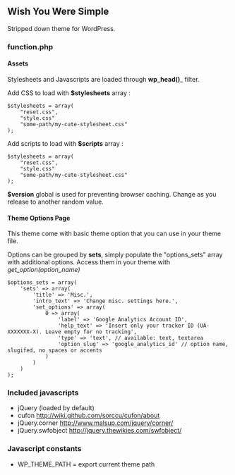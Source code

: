 ## Wish You Were Simple

Stripped down theme for WordPress.

### function.php

#### Assets

Stylesheets and Javascripts are loaded through __wp_head()___ filter.

Add CSS to load with __$stylesheets__ array :

	$stylesheets = array(
		"reset.css",
		"style.css"
		"some-path/my-cute-stylesheet.css"
	);

Add scripts to load with __$scripts__ array :

	$stylesheets = array(
		"reset.css",
		"style.css"
		"some-path/my-cute-stylesheet.css"
	);

__$version__ global is used for preventing browser caching. Change as you release to another random value.

#### Theme Options Page

This theme come with basic theme option that you can use in your theme file.

Options can be grouped by __sets__, simply populate the "options_sets" array with additional options. Access them in your theme with _get_option(option_name)_

	$options_sets = array(
		'sets' => array(
			'title' => 'Misc.',
			'intro_text' => 'Change misc. settings here.',
			'set_options' => array(
				0 => array(
					'label' => 'Google Analytics Account ID',
					'help_text' => 'Insert only your tracker ID (UA-XXXXXXX-X). Leave empty for no tracking',
					'type' => 'text', // available: text, textarea
					'option_slug' => 'google_analytics_id' // option name, slugifed, no spaces or accents
				)
			)
		)
	);

### Included javascripts

* jQuery (loaded by default)
* cufon http://wiki.github.com/sorccu/cufon/about
* jQuery.corner http://www.malsup.com/jquery/corner/
* jQuery.swfobject http://jquery.thewikies.com/swfobject/

### Javascript constants

* WP_THEME_PATH = export current theme path